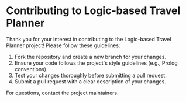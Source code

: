 # Contributing to Logic-based Travel Planner

Thank you for your interest in contributing to the Logic-based Travel Planner project! Please follow these guidelines:

1. Fork the repository and create a new branch for your changes.
2. Ensure your code follows the project's style guidelines (e.g., Prolog conventions).
3. Test your changes thoroughly before submitting a pull request.
4. Submit a pull request with a clear description of your changes.

For questions, contact the project maintainers.

